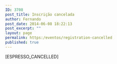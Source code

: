 ```yaml
---
ID: 3708
post_title: Inscrição cancelada
author: Fernando
post_date: 2014-06-08 18:22:13
post_excerpt: ""
layout: page
permalink: https:/eventos/registration-cancelled
published: true
---
```

[ESPRESSO_CANCELLED]